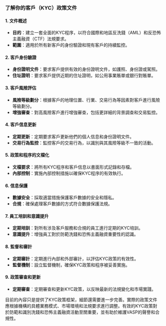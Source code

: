 ### 了解你的客戶（KYC）政策文件

#### 1. 文件概述
- **目的**：建立一套全面的KYC程序，以符合國際和地區反洗錢（AML）和反恐怖主義融資（CTF）法規要求。
- **範圍**：適用於所有新客戶的身份驗證和現有客戶的持續監控。

#### 2. 客戶身份驗證
- **身份證明文件**：要求客戶提供有效的身份證明文件，如護照、身份證或駕照。
- **住址證明**：要求客戶提供近期的住址證明，如公用事業賬單或銀行對賬單。

#### 3. 客戶風險評估
- **風險等級劃分**：根據客戶的地理位置、行業、交易行為等因素對客戶進行風險等級劃分。
- **增強審查**：對高風險客戶進行增強審查，包括更詳細的背景調查和交易監控。

#### 4. 客戶信息更新
- **定期更新**：定期要求客戶更新他們的個人信息和身份證明文件。
- **交易行為監控**：監控客戶的交易行為，以識別與其風險等級不一致的活動。

#### 5. 政策和程序的文檔化
- **文檔要求**：將所有KYC程序和客戶信息以書面形式記錄和存檔。
- **內部控制**：實施內部控制措施以確保KYC程序的有效執行。

#### 6. 信息保護
- **數據安全**：採取適當措施保護客戶數據的安全和隱私。
- **合規**：確保處理客戶數據的方式符合數據保護法規。

#### 7. 員工培訓和意識提升
- **定期培訓**：對所有涉及客戶服務和合規的員工進行定期的KYC培訓。
- **意識提升**：增強員工對於防範洗錢和恐怖主義融資重要性的認識。

#### 8. 監督和審計
- **定期審計**：定期進行內部和外部審計，以評估KYC政策的有效性。
- **監督機制**：設立監督機制，確保KYC政策和程序被妥善實施。

#### 9. 政策審查和更新
- **定期審查**：定期審查和更新KYC政策，以反映最新的法規變化和市場實踐。


目前的內容只是提供了KYC政策框架，細節還需要進一步完善。實際的政策文件應根據機構的具體業務模式、市場環境和法規要求進行調整。有效的KYC政策對於防範和識別洗錢和恐怖主義融資活動至關重要，並有助於維護VASP的聲譽和合規性。
